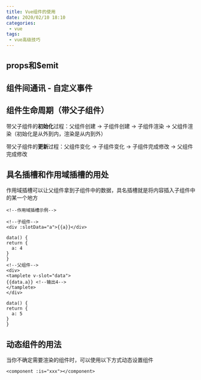 ```yaml
---
title: Vue组件的使用
date: 2020/02/10 18:10
categories: 
 - vue
tags: 
 - vue高级技巧
---
```


<!-- more -->

## props和$emit

## 组件间通讯 - 自定义事件 <Badge text="★★★" type="warn"/>

## 组件生命周期（带父子组件）

带父子组件的**初始化**过程：父组件创建 -> 子组件创建 -> 子组件渲染 -> 父组件渲染（初始化是从外到内，渲染是从内到外）

带父子组件的**更新**过程：父组件变化 -> 子组件变化 -> 子组件完成修改 -> 父组件完成修改

## 具名插槽和作用域插槽的用处

作用域插槽可以让父组件拿到子组件中的数据，具名插槽就是将内容插入子组件中的某一个地方

```vue
<!--作用域插槽示例-->

<!--子组件-->
<div :slotData="a">{{a}}</div>

data() {
return {
  a: 4 
}
}
<!--父组件-->
<div>
<tamplete v-slot="data">
{{data.a}} <!--输出4-->
</tamplete>
</div>

data() {
return {
  a: 5 
}
}
```
## 动态组件的用法
当你不确定需要渲染的组件时，可以使用以下方式动态设置组件
```vue
<component :is="xxx"></component>
```






